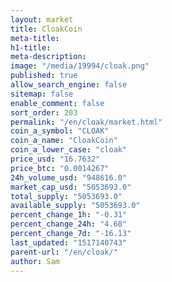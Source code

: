 ```yaml
---
layout: market
title: CloakCoin
meta-title: 
h1-title: 
meta-description: 
image: "/media/19994/cloak.png"
published: true
allow_search_engine: false
sitemap: false
enable_comment: false
sort_order: 203
permalink: "/en/cloak/market.html"
coin_a_symbol: "CLOAK"
coin_a_name: "CloakCoin"
coin_a_lower_case: "cloak"
price_usd: "16.7632"
price_btc: "0.0014267"
24h_volume_usd: "948616.0"
market_cap_usd: "5053693.0"
total_supply: "5053693.0"
available_supply: "5053693.0"
percent_change_1h: "-0.31"
percent_change_24h: "4.68"
percent_change_7d: "-16.13"
last_updated: "1517140743"
parent-url: "/en/cloak/"
author: Sam
---
```


